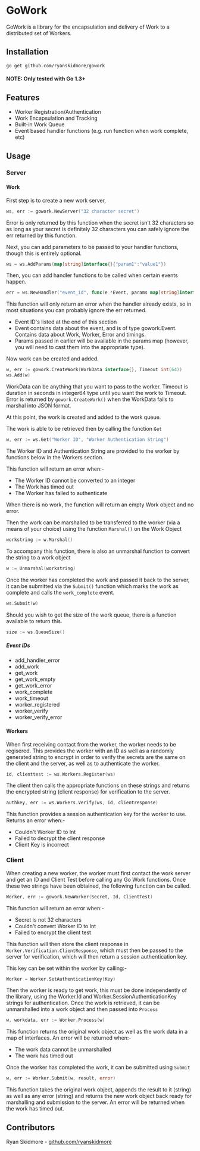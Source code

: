 # GoWork

GoWork is a library for the encapsulation and delivery of Work to a distributed set of Workers.

## Installation

`go get github.com/ryanskidmore/gowork`

#### NOTE: Only tested with Go 1.3+

## Features

* Worker Registration/Authentication
* Work Encapsulation and Tracking
* Built-in Work Queue
* Event based handler functions (e.g. run function when work complete, etc)

## Usage

### Server

#### Work

First step is to create a new work server,
```go
ws, err := gowork.NewServer("32 character secret")
```
 Error is only returned by this function when the secret isn't 32 characters so as long as your secret is definitely 32 characters you can safely ignore the err returned by this function.

Next, you can add parameters to be passed to your handler functions, though this is entirely optional.
```go
ws = ws.AddParams(map[string]interface{}{"param1":"value1"})
```

Then, you can add handler functions to be called when certain events happen.
```go
err = ws.NewHandler("event_id", func(e *Event, params map[string]interface{}){// function //})
```
This function will only return an error when the handler already exists, so in most situations you can probably ignore the err returned.

* Event ID's listed at the end of this section
* Event contains data about the event, and is of type gowork.Event. Contains data about Work, Worker, Error and timings.
* Params passed in earlier will be available in the params map (however, you will need to cast them into the appropriate type).

Now work can be created and added.
```go
w, err := gowork.CreateWork(WorkData interface{}, Timeout int(64))
ws.Add(w)
```
WorkData can be anything that you want to pass to the worker. Timeout is duration in seconds in integer64 type until you want the work to Timeout.
Error is returned by `gowork.CreateWork()` when the WorkData fails to marshal into JSON format.

At this point, the work is created and added to the work queue.

The work is able to be retrieved then by calling the function `Get`
```go
w, err := ws.Get("Worker ID", "Worker Authentication String")
```
The Worker ID and Authentication String are provided to the worker by functions below in the Workers section. 

This function will return an error when:-

* The Worker ID cannot be converted to an integer
* The Work has timed out
* The Worker has failed to authenticate

When there is no work, the function will return an empty Work object and no error.

Then the work can be marshalled to be transferred to the worker (via a means of your choice) using the function `Marshal()` on the Work Object

```go
workstring := w.Marshal()
```

To accompany this function, there is also an unmarshal function to convert the string to a work object

```go
w := Unmarshal(workstring)
```

Once the worker has completed the work and passed it back to the server, it can be submitted via the `Submit()` function which marks the work as complete and calls the `work_complete` event.

```go
ws.Submit(w)
```

Should you wish to get the size of the work queue, there is a function available to return this.

```go
size := ws.QueueSize()
```

##### Event IDs
* add\_handler_error
* add_work
* get_work
* get\_work_empty
* get\_work_error
* work_complete
* work_timeout
* worker_registered
* worker_verify
* worker\_verify_error

#### Workers

When first receiving contact from the worker, the worker needs to be regisered. This provides the worker with an ID as well as a randomly generated string to encrypt in order to verify the secrets are the same on the client and the server, as well as to authenticate the worker.

```go
id, clienttest := ws.Workers.Register(ws)
```

The client then calls the appropriate functions on these strings and returns the encrypted string (client response) for verification to the server.

```go
authkey, err := ws.Workers.Verify(ws, id, clientresponse)
```
This function provides a session authentication key for the worker to use. Returns an error when:-

* Couldn't Worker ID to Int
* Failed to decrypt the client response
* Client Key is incorrect

### Client

When creating a new worker, the worker must first contact the work server and get an ID and Client Test before calling any Go Work functions. Once these two strings have been obtained, the following function can be called.

```go
Worker, err := gowork.NewWorker(Secret, Id, ClientTest)
```

This function will return an error when:-

* Secret is not 32 characters
* Couldn't convert Worker ID to Int
* Failed to encrypt the client test

This function will then store the client response in `Worker.Verification.ClientResponse`, which must then be passed to the server for verification, which will then return a session authentication key.

This key can be set within the worker by calling:-

```go
Worker = Worker.SetAuthenticationKey(Key)
```

Then the worker is ready to get work, this must be done independently of the library, using the Worker.Id and Worker.SessionAuthenticationKey strings for authentication. Once the work is retrieved, it can be unmarshalled into a work object and then passed into `Process`

```go
w, workdata, err := Worker.Process(w)
```

This function returns the original work object as well as the work data in a map of interfaces. An error will be returned when:-

* The work data cannot be unmarshalled
* The work has timed out

Once the worker has completed the work, it can be submitted using `Submit`

```go
w, err := Worker.Submit(w, result, error)
```

This function takes the original work object, appends the result to it (string) as well as any error (string) and returns the new work object back ready for marshalling and submission to the server. An error will be returned when the work has timed out.

## Contributors

Ryan Skidmore - [github.com/ryanskidmore](http://github.com/ryanskidmore)